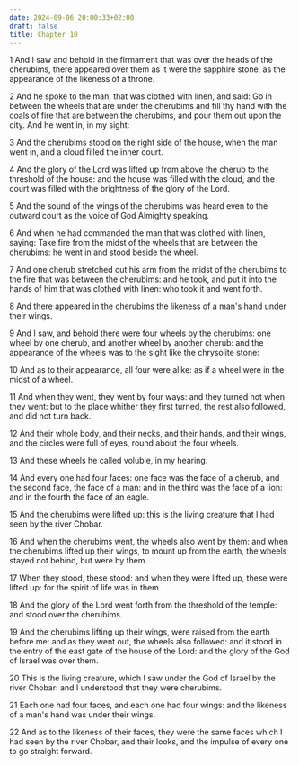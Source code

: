 ```yaml
---
date: 2024-09-06 20:00:33+02:00
draft: false
title: Chapter 10
---
```




1 And I saw and behold in the firmament that was over the heads of the cherubims, there appeared over them as it were the sapphire stone, as the appearance of the likeness of a throne.

2 And he spoke to the man, that was clothed with linen, and said: Go in between the wheels that are under the cherubims and fill thy hand with the coals of fire that are between the cherubims, and pour them out upon the city. And he went in, in my sight:

3 And the cherubims stood on the right side of the house, when the man went in, and a cloud filled the inner court.

4 And the glory of the Lord was lifted up from above the cherub to the threshold of the house: and the house was filled with the cloud, and the court was filled with the brightness of the glory of the Lord.

5 And the sound of the wings of the cherubims was heard even to the outward court as the voice of God Almighty speaking.

6 And when he had commanded the man that was clothed with linen, saying: Take fire from the midst of the wheels that are between the cherubims: he went in and stood beside the wheel.

7 And one cherub stretched out his arm from the midst of the cherubims to the fire that was between the cherubims: and he took, and put it into the hands of him that was clothed with linen: who took it and went forth.

8 And there appeared in the cherubims the likeness of a man's hand under their wings.

9 And I saw, and behold there were four wheels by the cherubims: one wheel by one cherub, and another wheel by another cherub: and the appearance of the wheels was to the sight like the chrysolite stone:

10 And as to their appearance, all four were alike: as if a wheel were in the midst of a wheel.

11 And when they went, they went by four ways: and they turned not when they went: but to the place whither they first turned, the rest also followed, and did not turn back.

12 And their whole body, and their necks, and their hands, and their wings, and the circles were full of eyes, round about the four wheels.

13 And these wheels he called voluble, in my hearing.

14 And every one had four faces: one face was the face of a cherub, and the second face, the face of a man: and in the third was the face of a lion: and in the fourth the face of an eagle.

15 And the cherubims were lifted up: this is the living creature that I had seen by the river Chobar.

16 And when the cherubims went, the wheels also went by them: and when the cherubims lifted up their wings, to mount up from the earth, the wheels stayed not behind, but were by them.

17 When they stood, these stood: and when they were lifted up, these were lifted up: for the spirit of life was in them.

18 And the glory of the Lord went forth from the threshold of the temple: and stood over the cherubims.

19 And the cherubims lifting up their wings, were raised from the earth before me: and as they went out, the wheels also followed: and it stood in the entry of the east gate of the house of the Lord: and the glory of the God of Israel was over them.

20 This is the living creature, which I saw under the God of Israel by the river Chobar: and I understood that they were cherubims.

21 Each one had four faces, and each one had four wings: and the likeness of a man's hand was under their wings.

22 And as to the likeness of their faces, they were the same faces which I had seen by the river Chobar, and their looks, and the impulse of every one to go straight forward.

